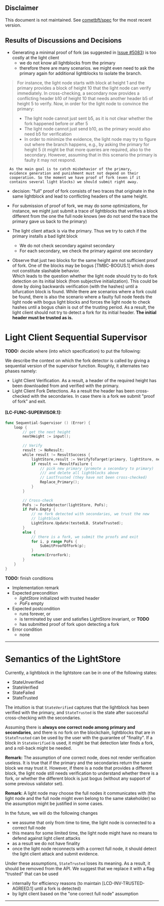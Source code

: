 ## Disclaimer

This document is not maintained. See
[cometbft/spec](https://github.com/cometbft/cometbft/tree/main/spec/light-client/detection/)
for the most recent version.


## Results of Discussions and Decisions 

- Generating a minimal proof of fork (as suggested in [Issue #5083](https://github.com/tendermint/tendermint/issues/5083)) is too costly at the light client
    - we do not know all lightblocks from the primary
	- therefore there are many scenarios. we might even need to ask
      the primary again for additional lightblocks to isolate the
      branch. 
> For instance, the light node starts with block at height 1 and the
> primary provides a block of height 10 that the light node can
> verify immediately. In cross-checking, a secondary now provides a
> conflicting header b10 of height 10 that needs another header b5
> of height 5 to
> verify. Now, in order for the light node to convince the primary:
>   - The light node cannot just sent b5, as it is not clear whether
>     the fork happened before or after 5
>   - The light node cannot just send b10, as the primary would also 
>     need  b5 for verification
>   - In order to minimize the evidence, the light node may try to
>     figure out where the branch happens, e.g., by asking the primary
>     for height 5 (it might be that more queries are required, also
>     to the secondary. However, assuming that in this scenario the
>     primary is faulty it may not respond.
	  
	  As the main goal is to catch misbehavior of the primary,
      evidence generation and punishment must not depend on their
      cooperation. So the moment we have proof of fork (even if it
      contains several light blocks) we should submit right away.


- decision: "full" proof of fork consists of two traces that originate in the
  same lightblock and lead to conflicting headers of the same height.
  
- For submission of proof of fork, we may do some optimizations, for
  instance, we might just submit  a trace of lightblocks that verifies a block
  different from the one the full node knows (we do not send the trace
  the primary gave us back to the primary)

- The light client attack is via the primary. Thus we try to
  catch if the primary installs a bad light block
    - We do not check secondary against secondary
    - For each secondary, we check the primary against one secondary


- Observe that just two blocks for the same height are not
sufficient proof of fork.
One of the blocks may be bogus [TMBC-BOGUS.1] which does
not constitute slashable behavior.  
Which leads to the question whether the light node should try to do
fork detection on its initial block (from subjective
initialization). This could be done by doing backwards verification
(with the hashes) until a bifurcation block is found. 
While there are scenarios where a
fork could be found, there is also the scenario where a faulty full
node feeds the light node with bogus light blocks and forces the light
node to check hashes until a bogus chain is out of the trusting period.
As a result, the light client
should not try to detect a fork for its initial header. **The initial
header must be trusted as is.**


# Light Client Sequential Supervisor

**TODO:** decide where (into which specification) to put the
following:


We describe the context on which the fork detector is called by giving
a sequential version of the supervisor function.
Roughly, it alternates two phases namely:
   - Light Client Verification. As a result, a header of the required
     height has been downloaded from and verified with the primary.
   - Light Client Fork Detections. As a result the header has been
     cross-checked with the secondaries. In case there is a fork we
     submit "proof of fork" and exit.
   
	 




#### **[LC-FUNC-SUPERVISOR.1]:**

```go
func Sequential-Supervisor () (Error) {
    loop {
	    // get the next height
        nextHeight := input();
		
		// Verify
        result := NoResult;
        while result != ResultSuccess {
            lightStore,result := VerifyToTarget(primary, lightStore, nextHeight);
            if result == ResultFailure {				
				// pick new primary (promote a secondary to primary)
				/// and delete all lightblocks above
	            // LastTrusted (they have not been cross-checked)
	            Replace_Primary();
			}
        }
		
		// Cross-check
        PoFs := Forkdetector(lightStore, PoFs);
        if PoFs.Empty {
		    // no fork detected with secondaries, we trust the new
			// lightblock
            LightStore.Update(testedLB, StateTrusted);
        } 
        else {
		    // there is a fork, we submit the proofs and exit
            for i, p range PoFs {
                SubmitProofOfFork(p);
            } 
            return(ErrorFork);
        }
    }
}
```
**TODO:** finish conditions
- Implementation remark
- Expected precondition
    - *lightStore* initialized with trusted header
	- *PoFs* empty
- Expected postcondition
    - runs forever, or
	- is terminated by user and satisfies LightStore invariant, or **TODO**
	- has submitted proof of fork upon detecting a fork
- Error condition
    - none
----

# Semantics of the LightStore

Currently, a lightblock in the lightstore can be in one of the
following states:
- StateUnverified
- StateVerified
- StateFailed
- StateTrusted

The intuition is that `StateVerified` captures that the lightblock has
been verified with the primary, and `StateTrusted` is the state after
successful cross-checking with the secondaries.

Assuming there is **always one correct node among primary and
secondaries**, and there is no fork on the blockchain, lightblocks that
are in `StateTrusted` can be used by the user with the guarantee of
"finality". If a block in  `StateVerified` is used, it might be that
detection later finds a fork, and a roll-back might be needed.

**Remark:** The assumption of one correct node, does not render
verification useless. It is true that if the primary and the
secondaries return the same block we may trust it. However, if there
is a node that provides a different block, the light node still needs
verification to understand whether there is a fork, or whether the
different block is just bogus (without any support of some previous
validator set).

**Remark:** A light node may choose the full nodes it communicates
with (the light node and the full node might even belong to the same
stakeholder) so the assumption might be justified in some cases.

In the future, we will do the following changes
   - we assume that only from time to time, the light node is
     connected to a correct full node
   - this means for some limited time, the light node might have no
     means to defend against light client attacks
   - as a result we do not have finality
   - once the light node reconnects with a correct full node, it
     should detect the light client attack and submit evidence.

Under these assumptions, `StateTrusted` loses its meaning. As a
result, it should be removed from the API. We suggest that we replace
it with a flag "trusted" that can be used 
- internally for efficiency reasons (to maintain
  [LCD-INV-TRUSTED-AGREED.1] until a fork is detected)
- by light client based on the "one correct full node" assumption


----




